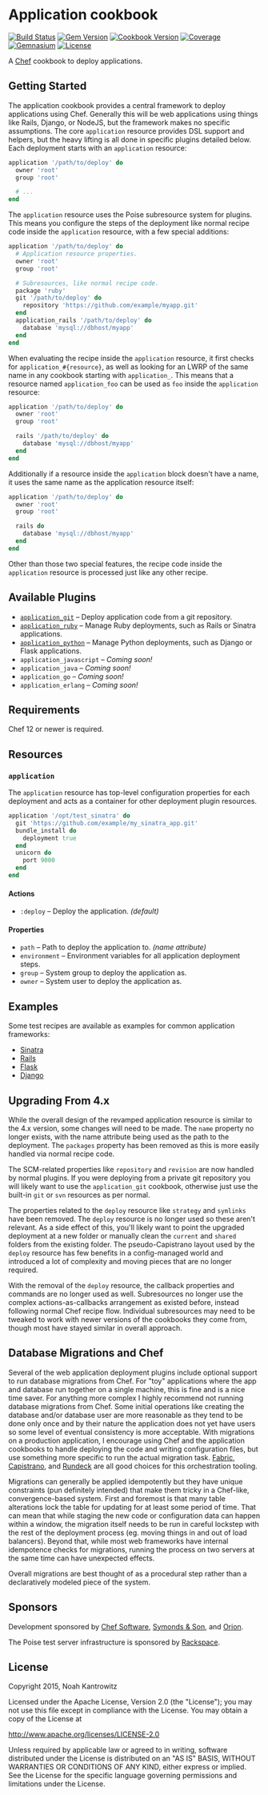 # Application cookbook

[![Build Status](https://img.shields.io/travis/poise/application.svg)](https://travis-ci.org/poise/application)
[![Gem Version](https://img.shields.io/gem/v/poise-application.svg)](https://rubygems.org/gems/poise-application)
[![Cookbook Version](https://img.shields.io/cookbook/v/application.svg)](https://supermarket.chef.io/cookbooks/application)
[![Coverage](https://img.shields.io/codeclimate/coverage/github/poise/application.svg)](https://codeclimate.com/github/poise/application)
[![Gemnasium](https://img.shields.io/gemnasium/poise/application.svg)](https://gemnasium.com/poise/application)
[![License](https://img.shields.io/badge/license-Apache_2-blue.svg)](https://www.apache.org/licenses/LICENSE-2.0)

A [Chef](https://www.chef.io/) cookbook to deploy applications.

## Getting Started

The application cookbook provides a central framework to deploy applications
using Chef. Generally this will be web applications using things like Rails,
Django, or NodeJS, but the framework makes no specific assumptions. The core
`application` resource provides DSL support and helpers, but the heavy lifting
is all done in specific plugins detailed below. Each deployment starts with
an `application` resource:

```ruby
application '/path/to/deploy' do
  owner 'root'
  group 'root'

  # ...
end
```

The `application` resource uses the Poise subresource system for plugins. This
means you configure the steps of the deployment like normal recipe code inside
the `application` resource, with a few special additions:

```ruby
application '/path/to/deploy' do
  # Application resource properties.
  owner 'root'
  group 'root'

  # Subresources, like normal recipe code.
  package 'ruby'
  git '/path/to/deploy' do
    repository 'https://github.com/example/myapp.git'
  end
  application_rails '/path/to/deploy' do
    database 'mysql://dbhost/myapp'
  end
end
```

When evaluating the recipe inside the `application` resource, it first checks
for `application_#{resource}`, as well as looking for an LWRP of the same name
in any cookbook starting with `application_`. This means that a resource named
`application_foo` can be used as `foo` inside the `application` resource:

```ruby
application '/path/to/deploy' do
  owner 'root'
  group 'root'

  rails '/path/to/deploy' do
    database 'mysql://dbhost/myapp'
  end
end
```

Additionally if a resource inside the `application` block doesn't have a name,
it uses the same name as the application resource itself:

```ruby
application '/path/to/deploy' do
  owner 'root'
  group 'root'

  rails do
    database 'mysql://dbhost/myapp'
  end
end
```

Other than those two special features, the recipe code inside the `application`
resource is processed just like any other recipe.

## Available Plugins

* [`application_git`](https://github.com/poise/application_git) – Deploy
  application code from a git repository.
* [`application_ruby`](https://github.com/poise/application_ruby) – Manage Ruby
  deployments, such as Rails or Sinatra applications.
* [`application_python`](https://github.com/poise/application_python) – Manage
  Python deployments, such as Django or Flask applications.
* `application_javascript` – *Coming soon!*
* `application_java` – *Coming soon!*
* `application_go` – *Coming soon!*
* `application_erlang` – *Coming soon!*

## Requirements

Chef 12 or newer is required.

## Resources

### `application`

The `application` resource has top-level configuration properties for each
deployment and acts as a container for other deployment plugin resources.

```ruby
application '/opt/test_sinatra' do
  git 'https://github.com/example/my_sinatra_app.git'
  bundle_install do
    deployment true
  end
  unicorn do
    port 9000
  end
end
```

#### Actions

* `:deploy` – Deploy the application. *(default)*

#### Properties

* `path` – Path to deploy the application to. *(name attribute)*
* `environment` – Environment variables for all application deployment steps.
* `group` – System group to deploy the application as.
* `owner` – System user to deploy the application as.

## Examples

Some test recipes are available as examples for common application frameworks:

* [Sinatra](https://github.com/poise/application_ruby/blob/master/test/cookbooks/application_ruby_test/recipes/sinatra.rb)
* [Rails](https://github.com/poise/application_ruby/blob/master/test/cookbooks/application_ruby_test/recipes/rails.rb)
* [Flask](https://github.com/poise/application_python/blob/master/test/cookbooks/application_python_test/recipes/flask.rb)
* [Django](https://github.com/poise/application_python/blob/master/test/cookbooks/application_python_test/recipes/django.rb)

## Upgrading From 4.x

While the overall design of the revamped application resource is similar to the
4.x version, some changes will need to be made. The `name` property no longer
exists, with the name attribute being used as the path to the deployment.
The `packages` property has been removed as this is more easily handled via
normal recipe code.

The SCM-related properties like `repository` and `revision` are now handled by
normal plugins. If you were deploying from a private git repository you will
likely want to use the `application_git` cookbook, otherwise just use the
built-in `git` or `svn` resources as per normal.

The properties related to the `deploy` resource like `strategy` and `symlinks`
have been removed. The `deploy` resource is no longer used so these aren't
relevant. As a side effect of this, you'll likely want to point the upgraded
deployment at a new folder or manually clean the `current` and `shared` folders
from the existing folder. The pseudo-Capistrano layout used by the `deploy`
resource has few benefits in a config-managed world and introduced a lot of
complexity and moving pieces that are no longer required.

With the removal of the `deploy` resource, the callback properties and commands
are no longer used as well. Subresources no longer use the complex
actions-as-callbacks arrangement as existed before, instead following normal
Chef recipe flow. Individual subresources may need to be tweaked to work with
newer versions of the cookbooks they come from, though most have stayed similar
in overall approach.

## Database Migrations and Chef

Several of the web application deployment plugins include optional support to
run database migrations from Chef. For "toy" applications where the app and
database run together on a single machine, this is fine and is a nice time
saver. For anything more complex I highly recommend not running database
migrations from Chef. Some initial operations like creating the database and/or
database user are more reasonable as they tend to be done only once and by their
nature the application does not yet have users so some level of eventual
consistency is more acceptable. With migrations on a production application, I
encourage using Chef and the application cookbooks to handle deploying the code
and writing configuration files, but use something more specific to run the
actual migration task. [Fabric](http://www.fabfile.org/),
[Capistrano](http://capistranorb.com/), and [Rundeck](http://rundeck.org/) are
all good choices for this orchestration tooling.

Migrations can generally be applied idempotently but they have unique
constraints (pun definitely intended) that make them tricky in a Chef-like,
convergence-based system. First and foremost is that many table alterations
lock the table for updating for at least some period of time. That can mean that
while staging the new code or configuration data can happen within a window, the
migration itself needs to be run in careful lockstep with the rest of the
deployment process (eg. moving things in and out of load balancers). Beyond
that, while most web frameworks have internal idempotence checks for migrations,
running the process on two servers at the same time can have unexpected effects.

Overall migrations are best thought of as a procedural step rather than a
declaratively modeled piece of the system.

## Sponsors

Development sponsored by [Chef Software](https://www.chef.io/), [Symonds & Son](http://symondsandson.com/), and [Orion](https://www.orionlabs.co/).

The Poise test server infrastructure is sponsored by [Rackspace](https://rackspace.com/).

## License

Copyright 2015, Noah Kantrowitz

Licensed under the Apache License, Version 2.0 (the "License");
you may not use this file except in compliance with the License.
You may obtain a copy of the License at

http://www.apache.org/licenses/LICENSE-2.0

Unless required by applicable law or agreed to in writing, software
distributed under the License is distributed on an "AS IS" BASIS,
WITHOUT WARRANTIES OR CONDITIONS OF ANY KIND, either express or implied.
See the License for the specific language governing permissions and
limitations under the License.
